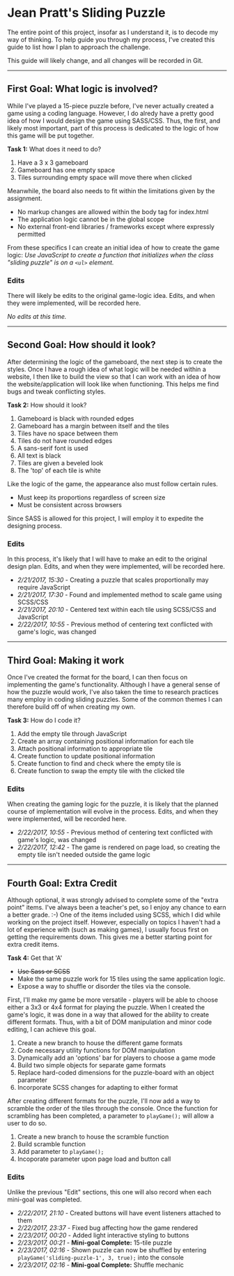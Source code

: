# Jean Pratt's Sliding Puzzle

The entire point of this project, insofar as I understand it, is to decode my way of thinking. To help guide you through my process, I've created this guide to list how I plan to approach the challenge. 

This guide will likely change, and all changes will be recorded in Git.

---

## First Goal: What logic is involved?

While I've played a 15-piece puzzle before, I've never actually created a game using a coding language. However, I do alredy have a pretty good idea of how I would design the game using SASS/CSS. Thus, the first, and likely most important, part of this process is dedicated to the logic of how this game will be put together.

**Task 1:** What does it need to do?

1. Have a 3 x 3 gameboard
2. Gameboard has one empty space
3. Tiles surrounding empty space will move there when clicked

Meanwhile, the board also needs to fit within the limitations
given by the assignment. 

- No markup changes are allowed within the body tag for index.html
- The application logic cannot be in the global scope
- No external front-end libraries / frameworks except where expressly permitted

From these specifics I can create an initial idea of how to create the game logic: *Use JavaScript to create a function that initializes when the class "sliding puzzle" is on a `<ul>` element.*

### Edits

There will likely be edits to the original game-logic idea. Edits, and when they were implemented, will be recorded here.

*No edits at this time.*

---

## Second Goal: How should it look?

After determining the logic of the gameboard, the next step is to create the styles. Once I have a rough idea of what logic will be needed within a website, I then like to build the view so that I can work with an idea of how the website/application will look like when functioning. This helps me find bugs and tweak conflicting styles.

**Task 2:** How should it look?

1. Gameboard is black with rounded edges
2. Gameboard has a margin between itself and the tiles
3. Tiles have no space between them
4. Tiles do not have rounded edges
5. A sans-serif font is used
6. All text is black
7. Tiles are given a beveled look
8. The 'top' of each tile is white 

Like the logic of the game, the appearance also must follow certain rules.

- Must keep its proportions regardless of screen size
- Must be consistent across browsers

Since SASS is allowed for this project, I will employ it to expedite the designing process.

### Edits

In this process, it's likely that I will have to make an edit to the original design plan. Edits, and when they were implemented, will be recorded here.

- *2/21/2017, 15:30* - Creating a puzzle that scales proportionally may require JavaScript
- *2/21/2017, 17:30* - Found and implemented method to scale game using SCSS/CSS
- *2/21/2017, 20:10* - Centered text within each tile using SCSS/CSS and JavaScript
- *2/22/2017, 10:55* - Previous method of centering text conflicted with game's logic, was changed

---

## Third Goal: Making it work

Once I've created the format for the board, I can then focus on implementing the game's functionality. Although I have a general sense of how the puzzle would work, I've also taken the time to research practices many employ in coding sliding puzzles. Some of the common themes I can therefore build off of when creating my own.

**Task 3:** How do I code it?

1. Add the empty tile through JavaScript
2. Create an array containing positional information for each tile
3. Attach positional information to appropriate tile
4. Create function to update positional information
5. Create function to find and check where the empty tile is
6. Create function to swap the empty tile with the clicked tile

### Edits

When creating the gaming logic for the puzzle, it is likely that the planned course of implementation will evolve in the process. Edits, and when they were implemented, will be recorded here.

- *2/22/2017, 10:55* - Previous method of centering text conflicted with game's logic, was changed
- *2/22/2017, 12:42* - The game is rendered on page load, so creating the empty tile isn't needed outside the game logic

---

## Fourth Goal: Extra Credit

Although optional, it was strongly advised to complete some of the "extra point" items. I've always been a teacher's pet, so I enjoy any chance to earn a better grade. :-) One of the items included using SCSS, which I did while working on the project itself. However, especially on topics I haven't had a lot of experience with (such as making games), I usually focus first on getting the requirements down. This gives me a better starting point for extra credit items.

**Task 4:** Get that 'A'

* ~~Use Sass or SCSS~~
* Make the same puzzle work for 15 tiles using the same application logic.
* Expose a way to shuffle or disorder the tiles via the console.

First, I'll make my game be more versatile - players will be able to choose either a 3x3 or 4x4 format for playing the puzzle. When I created the game's logic, it was done in a way that allowed for the ability to create different formats. Thus, with a bit of DOM manipulation and minor code editing, I can achieve this goal.

1. Create a new branch to house the different game formats
2. Code necessary utility functions for DOM manipulation
3. Dynamically add an 'options' bar for players to choose a game mode
4. Build two simple objects for separate game formats
5. Replace hard-coded dimensions for the puzzle-board with an object parameter
6. Incorporate SCSS changes for adapting to either format

After creating different formats for the puzzle, I'll now add a way to scramble the order of 
the tiles through the console. Once the function for scrambling has been completed, a parameter to `playGame();` will allow a user to do so.

1. Create a new branch to house the scramble function
2. Build scramble function
3. Add parameter to `playGame();`
4. Incoporate parameter upon page load and button call

### Edits

Unlike the previous "Edit" sections, this one will also record when each mini-goal was completed.

- *2/22/2017, 21:10* - Created buttons will have event listeners attached to them
- *2/22/2017, 23:37* - Fixed bug affecting how the game rendered
- *2/23/2017, 00:20* - Added light interactive styling to buttons
- *2/23/2017, 00:21* - **Mini-goal Complete:** 15-tile puzzle
- *2/23/2017, 02:16* - Shown puzzle can now be shuffled by entering `playGame('sliding-puzzle-1', 3, true);` into the console
- *2/23/2017, 02:16* - **Mini-goal Complete:** Shuffle mechanic